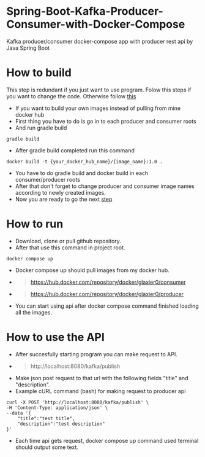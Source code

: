 # Spring-Boot-Kafka-Producer-Consumer-with-Docker-Compose
Kafka producer/consumer docker-compose app with producer rest api by Java Spring Boot

# How to build
This step is redundant if you just want to use program. Folow this steps if you want to change the code. Otherwise follow [this](https://github.com/Glaxier0/Spring-Boot-Kafka#how-to-run)
 - If you want to build your own images instead of pulling from mine docker hub
 - First thing you have to do is go in to each producer and consumer roots
 - And run gradle build
 ```
gradle build
```
 - After gradle build completed run this command
```
docker build -t {your_docker_hub_name}/{image_name}:1.0 .
```
 - You have to do gradle build and docker build in each consumer/producer roots
 - After that don't forget to change producer and consumer image names according to newly created images.
 - Now you are ready to go the next [step](https://github.com/Glaxier0/Spring-Boot-Kafka#how-to-run)

# How to run

 - Download, clone or pull github repository.
 - After that use this command in project root.
```
docker compose up
```
 - Docker compose up should pull images from my docker hub.
 - >https://hub.docker.com/repository/docker/glaxier0/consumer
 - >https://hub.docker.com/repository/docker/glaxier0/producer
 - You can start using api after docker compose command finished loading all the images.

# How to use the API
 - After succesfully starting program you can make request to API.
 - >http://localhost:8080/kafka/publish
 - Make json post request to that url with the following fields "title" and "description".
 - Example cURL command (bash) for making request to producer api

```
curl -X POST 'http://localhost:8080/kafka/publish' \
-H 'Content-Type: application/json' \
--data '{
    "title":"test title",
    "description":"test description"
}'
```
- Each time api gets request, docker compose up command used terminal should output some text.
